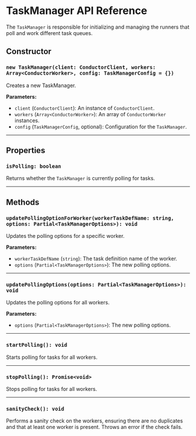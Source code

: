# TaskManager API Reference

The `TaskManager` is responsible for initializing and managing the runners that poll and work different task queues.

## Constructor

### `new TaskManager(client: ConductorClient, workers: Array<ConductorWorker>, config: TaskManagerConfig = {})`

Creates a new TaskManager.

**Parameters:**

-   `client` (`ConductorClient`): An instance of `ConductorClient`.
-   `workers` (`Array<ConductorWorker>`): An array of `ConductorWorker` instances.
-   `config` (`TaskManagerConfig`, optional): Configuration for the `TaskManager`.

---

## Properties

### `isPolling: boolean`

Returns whether the `TaskManager` is currently polling for tasks.

---

## Methods

### `updatePollingOptionForWorker(workerTaskDefName: string, options: Partial<TaskManagerOptions>): void`

Updates the polling options for a specific worker.

**Parameters:**

-   `workerTaskDefName` (`string`): The task definition name of the worker.
-   `options` (`Partial<TaskManagerOptions>`): The new polling options.

---

### `updatePollingOptions(options: Partial<TaskManagerOptions>): void`

Updates the polling options for all workers.

**Parameters:**

-   `options` (`Partial<TaskManagerOptions>`): The new polling options.

---

### `startPolling(): void`

Starts polling for tasks for all workers.

---

### `stopPolling(): Promise<void>`

Stops polling for tasks for all workers.

---

### `sanityCheck(): void`

Performs a sanity check on the workers, ensuring there are no duplicates and that at least one worker is present. Throws an error if the check fails.

